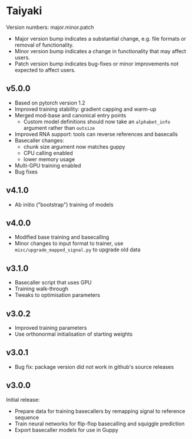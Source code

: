 #  Taiyaki
Version numbers: major.minor.patch
* Major version bump indicates a substantial change, e.g. file formats or removal of functionality.
* Minor version bump indicates a change in functionality that may affect users.
* Patch version bump indicates bug-fixes or minor improvements not expected to affect users.

## v5.0.0
* Based on pytorch version 1.2
* Improved training stability: gradient capping and warm-up
* Merged mod-base and canonical entry points
  * Custom model definitions should now take an
    `alphabet_info` argument rather than `outsize`
* Improved RNA support: tools can reverse references and basecalls
* Basecaller changes:
  * chunk size argument now matches guppy
  * CPU calling enabled
  * lower memory usage
* Multi-GPU training enabled
* Bug fixes

## v4.1.0
* Ab initio ("bootstrap") training of models

## v4.0.0
* Modified base training and basecalling
* Minor changes to input format to trainer, use `misc/upgrade_mapped_signal.py` to upgrade old data

## v3.1.0
* Basecaller script that uses GPU
* Training walk-through
* Tweaks to optimisation parameters

## v3.0.2
* Improved training parameters
* Use orthonormal initialisation of starting weights

## v3.0.1
* Bug fix: package version did not work in github's source releases

## v3.0.0
Initial release:
* Prepare data for training basecallers by remapping signal to reference sequence
* Train neural networks for flip-flop basecalling and squiggle prediction
* Export basecaller models for use in Guppy
